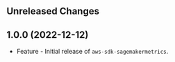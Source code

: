Unreleased Changes
------------------

1.0.0 (2022-12-12)
------------------

* Feature - Initial release of `aws-sdk-sagemakermetrics`.

